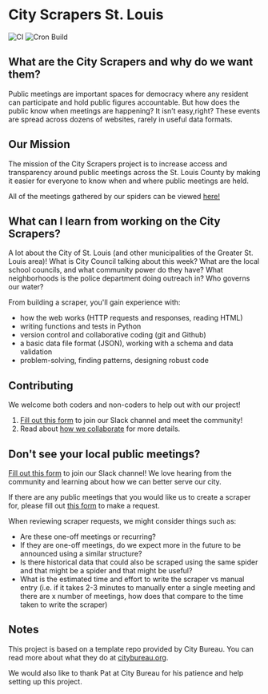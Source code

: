 # City Scrapers St. Louis

![CI](https://github.com/stl-public-meetings/city-scrapers-stl/workflows/CI/badge.svg)
![Cron Build](https://github.com/stl-public-meetings/city-scrapers-stl/workflows/Cron%20Build/badge.svg)

## What are the City Scrapers and why do we want them?

Public meetings are important spaces for democracy where any resident can participate and hold public figures accountable. But how does the public know when meetings are happening? It isn’t easy,right? These events are spread across dozens of websites, rarely in useful data formats.

## Our Mission

The mission of the City Scrapers project is to increase access and transparency around public meetings across the St. Louis County by making it easier for everyone to know when and where public meetings are held.

All of the meetings gathered by our spiders can be viewed [here!](https://stl-public-meetings.github.io/events-stl/)

## What can I learn from working on the City Scrapers?

A lot about the City of St. Louis (and other municipalities of the Greater St. Louis area)! What is City Council talking about this week? What are the local school councils, and what community power do they have? What neighborhoods is the police department doing outreach in? Who governs our water?

From building a scraper, you'll gain experience with:

* how the web works (HTTP requests and responses, reading HTML)
* writing functions and tests in Python
* version control and collaborative coding (git and Github)
* a basic data file format (JSON), working with a schema and data validation
* problem-solving, finding patterns, designing robust code

## Contributing

We welcome both coders and non-coders to help out with our project!

1. [Fill out this form](https://airtable.com/shr7a4qgK9rs2yzle) to join our Slack channel and meet the community!
2. Read about [how we collaborate](https://github.com/stl-public-meetings/city-scrapers-stl/blob/main/CONTRIBUTING.md) for more details.

## Don't see your local public meetings?

[Fill out this form](https://airtable.com/shr7a4qgK9rs2yzle) to join our Slack channel! We love hearing from the community and learning about how we can better serve our city.

If there are any public meetings that you would like us to create a scraper for, please fill out [this form](https://airtable.com/shrFCciN4g1CYLK9A) to make a request.

When reviewing scraper requests, we might consider things such as:

* Are these one-off meetings or recurring?
* If they are one-off meetings, do we expect more in the future to be announced using a similar structure?
* Is there historical data that could also be scraped using the same spider and that might be a spider and that might be useful?
* What is the estimated time and effort to write the scraper vs manual entry (i.e. if it takes 2-3 minutes to manually enter a single meeting and there are x number of meetings, how does that compare to the time taken to write the scraper)

## Notes
This project is based on a template repo provided by City Bureau. You can read more about what they do at [citybureau.org](https://www.citybureau.org/#our-newsroom).

We would also like to thank Pat at City Bureau for his patience and help setting up this project.
